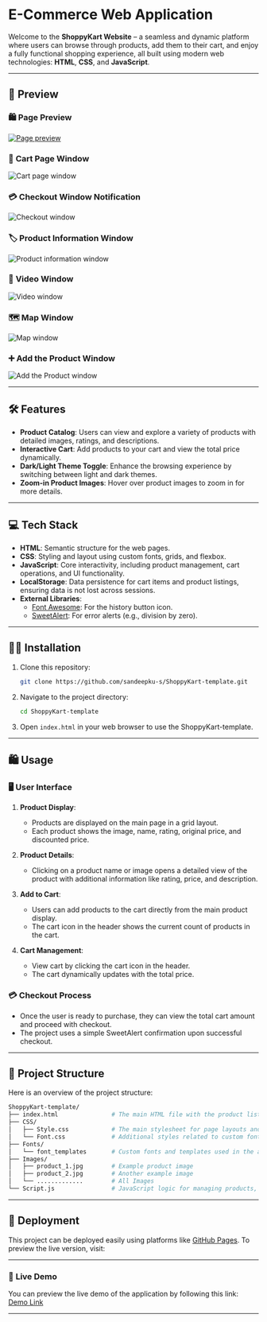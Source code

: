 # E-Commerce Web Application

Welcome to the **ShoppyKart Website** – a seamless and dynamic platform where users can browse through products, add them to their cart, and enjoy a fully functional shopping experience, all built using modern web technologies: **HTML**, **CSS**, and **JavaScript**.

---

## 📸 Preview  
### 🛍️ **Page Preview**  
[![Page preview](Images/page_preview.jpg)](https://drive.google.com/file/d/1EvHYpvCXXG8TnoQ2Fj8F63OzDhFME1nQ/view?usp=drive_link)
### 🛒 **Cart Page Window**  
![Cart page window](Images/cart.png)  
### 💳 **Checkout Window Notification**  
![Checkout window](Images/checkout.png)  
### 🏷️ **Product Information Window**  
![Product information window](Images/product_information.png)  
### 🎥 **Video Window**  
![Video window](Images/display_video.png)  
### 🗺️ **Map Window**  
![Map window](Images/map.png)  
### ➕ **Add the Product Window**  
![Add the Product window](Images/add_product.png)

---

## 🛠 **Features**

- **Product Catalog**: Users can view and explore a variety of products with detailed images, ratings, and descriptions.
- **Interactive Cart**: Add products to your cart and view the total price dynamically.
- **Dark/Light Theme Toggle**: Enhance the browsing experience by switching between light and dark themes.
- **Zoom-in Product Images**: Hover over product images to zoom in for more details.

---

## 💻 **Tech Stack**

- **HTML**: Semantic structure for the web pages.
- **CSS**: Styling and layout using custom fonts, grids, and flexbox.
- **JavaScript**: Core interactivity, including product management, cart operations, and UI functionality.
- **LocalStorage**: Data persistence for cart items and product listings, ensuring data is not lost across sessions.
- **External Libraries**:
  - [Font Awesome](https://fontawesome.com/): For the history button icon.
  - [SweetAlert](https://sweetalert.js.org/): For error alerts (e.g., division by zero).

---

## 👨‍💻 Installation

1. Clone this repository:
   ```bash
   git clone https://github.com/sandeepku-s/ShoppyKart-template.git
   ```
2. Navigate to the project directory:
   ```bash
   cd ShoppyKart-template
   ```
3. Open `index.html` in your web browser to use the ShoppyKart-template.

---

## 🛍️ Usage

### 🖥️ **User Interface**

1. **Product Display**:
   - Products are displayed on the main page in a grid layout.
   - Each product shows the image, name, rating, original price, and discounted price.
   
2. **Product Details**:
   - Clicking on a product name or image opens a detailed view of the product with additional information like rating, price, and description.
   
3. **Add to Cart**:
   - Users can add products to the cart directly from the main product display.
   - The cart icon in the header shows the current count of products in the cart.

4. **Cart Management**:
   - View cart by clicking the cart icon in the header.
   - The cart dynamically updates with the total price.

### 💳 **Checkout Process**

- Once the user is ready to purchase, they can view the total cart amount and proceed with checkout.
- The project uses a simple SweetAlert confirmation upon successful checkout.
  
---

## 📂 Project Structure

Here is an overview of the project structure:

```bash
ShoppyKart-template/
├── index.html               # The main HTML file with the product listing and cart structure
├── CSS/
│   ├── Style.css            # The main stylesheet for page layouts and UI
│   └── Font.css             # Additional styles related to custom fonts
├── Fonts/
│   └── font_templates       # Custom fonts and templates used in the app
├── Images/
│   ├── product_1.jpg        # Example product image
│   ├── product_2.jpg        # Another example image
│   └── .............	     # All Images
└── Script.js                # JavaScript logic for managing products, cart, and UI behavior
```

---

## 🚀 Deployment

This project can be deployed easily using platforms like [GitHub Pages](https://pages.github.com/). To preview the live version, visit:

---

### 🚀 **Live Demo** 
You can preview the live demo of the application by following this link:
[Demo Link](https://sandeepku-s.github.io/ShoppyKart-template/)

---
